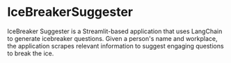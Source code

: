 # IceBreakerSuggester

IceBreaker Suggester is a Streamlit-based application that uses LangChain to generate icebreaker questions. Given a person's name and workplace, the application scrapes relevant information to suggest engaging questions to break the ice.